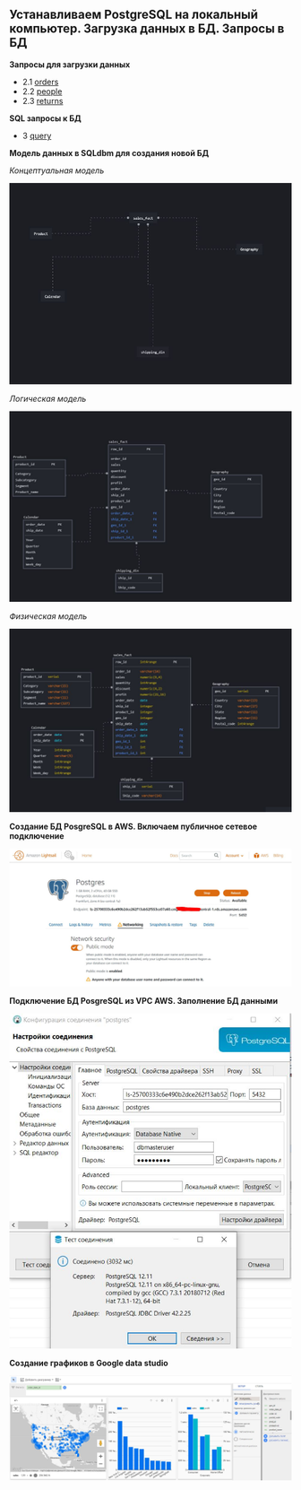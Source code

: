 ## Устанавливаем PostgreSQL на локальный компьютер. Загрузка данных в БД. Запросы в БД

**Запросы для загрузки данных**

- 2.1 [orders]
- 2.2 [people]
- 2.3 [returns]

**SQL запросы к БД**
- 3 [query]

**Модель данных в SQLdbm для создания новой БД**

*Концептуальная модель*

![Иллюстрация к проекту](https://github.com/dimac123/dimac123/blob/main/DE-101/Module2/4.1%20Conceptual_model.JPG)

*Логическая модель*

![Иллюстрация к проекту](https://github.com/dimac123/dimac123/blob/main/DE-101/Module2/4.2%20Logical%20model.JPG)

*Физическая модель*

![Иллюстрация к проекту](https://github.com/dimac123/dimac123/blob/main/DE-101/Module2/4.3%20Physical%20model.JPG)

[orders]: <https://github.com/dimac123/dimac123/blob/main/DE-101/Module2/2.1%20orders.sql>
[people]: <https://github.com/dimac123/dimac123/blob/main/DE-101/Module2/2.2%20people.sql>
[returns]: <https://github.com/dimac123/dimac123/blob/main/DE-101/Module2/2.3%20returns.sql>
[query]: <https://github.com/dimac123/dimac123/blob/main/DE-101/Module2/3%203Query.sql>


**Создание БД PosgreSQL в AWS. Включаем публичное сетевое подключение**

![Иллюстрация к проекту](https://github.com/dimac123/dimac123/blob/main/DE-101/Module2/AWS.JPG)


**Подключение БД PosgreSQL из VPC AWS. Заполнение БД данными**

![Иллюстрация к проекту](https://github.com/dimac123/dimac123/blob/main/DE-101/Module2/VPC_AWS.JPG)


**Создание графиков в Google data studio**

![Иллюстрация к проекту](https://github.com/dimac123/dimac123/blob/main/DE-101/Module2/datastudio.JPG)
